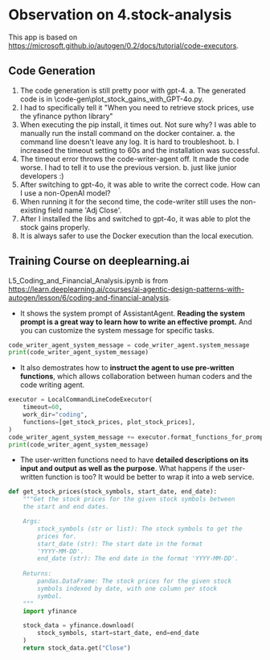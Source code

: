 # Observation on 4.stock-analysis

This app is based on <https://microsoft.github.io/autogen/0.2/docs/tutorial/code-executors>.

## Code Generation

1. The code generation is still pretty poor with gpt-4.
  a. The generated code is in \code-gen\plot_stock_gains_with_GPT-4o.py.
2. I had to specifically tell it "When you need to retrieve stock prices, use the yfinance python library"
3. When executing the pip install, it times out. Not sure why? I was able to manually run the install command on the docker container.
  a. the command line doesn't leave any log. It is hard to troubleshoot.
  b. I increased the timeout setting to 60s and the installation was successful.
4. The timeout error throws the code-writer-agent off. It made the code worse. I had to tell it to use the previous version.
  b. just like junior developers :)
5. After switching to gpt-4o, it was able to write the correct code. How can I use a non-OpenAI model?
6. When running it for the second time, the code-writer still uses the non-existing field name 'Adj Close'.
7. After I installed the libs and switched to gpt-4o, it was able to plot the stock gains properly.
8. It is always safer to use the Docker execution than the local execution.

## Training Course on deeplearning.ai

L5_Coding_and_Financial_Analysis.ipynb is from <https://learn.deeplearning.ai/courses/ai-agentic-design-patterns-with-autogen/lesson/6/coding-and-financial-analysis>.

- It shows the system prompt of AssistantAgent. **Reading the system prompt is a great way to learn how to write an effective prompt.** And you can customize the system message for specific tasks.

```python
code_writer_agent_system_message = code_writer_agent.system_message
print(code_writer_agent_system_message)
```

- It also demostrates how to **instruct the agent to use pre-written functions**, which allows collaboration between human coders and the code writing agent.

```python
executor = LocalCommandLineCodeExecutor(
    timeout=60,
    work_dir="coding",
    functions=[get_stock_prices, plot_stock_prices],
)
code_writer_agent_system_message += executor.format_functions_for_prompt()
print(code_writer_agent_system_message)
```

- The user-written functions need to have **detailed descriptions on its input and output as well as the purpose**. What happens if the user-written function is too? It would be better to wrap it into a web service.

```python
def get_stock_prices(stock_symbols, start_date, end_date):
    """Get the stock prices for the given stock symbols between
    the start and end dates.

    Args:
        stock_symbols (str or list): The stock symbols to get the
        prices for.
        start_date (str): The start date in the format 
        'YYYY-MM-DD'.
        end_date (str): The end date in the format 'YYYY-MM-DD'.
    
    Returns:
        pandas.DataFrame: The stock prices for the given stock
        symbols indexed by date, with one column per stock 
        symbol.
    """
    import yfinance

    stock_data = yfinance.download(
        stock_symbols, start=start_date, end=end_date
    )
    return stock_data.get("Close")
```
